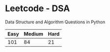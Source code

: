 # Leetcode - DSA

Data Structure and Algorithm Questions in Python

| Easy   |  Medium  | Hard |
|--------|----------|------|
|  101   |    84    |  21  |
